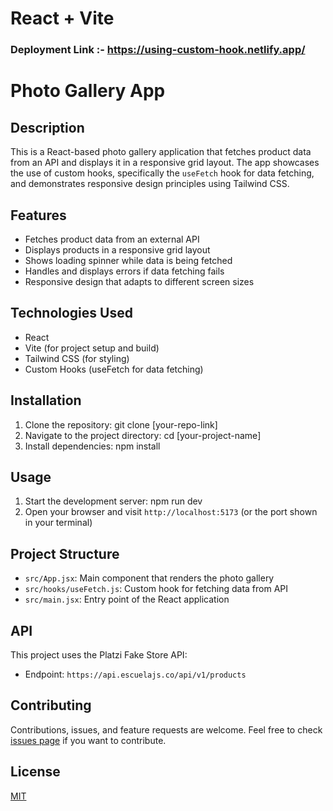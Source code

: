 # React + Vite

### Deployment Link :- https://using-custom-hook.netlify.app/

# Photo Gallery App

## Description
This is a React-based photo gallery application that fetches product data from an API and displays it in a responsive grid layout. The app showcases the use of custom hooks, specifically the `useFetch` hook for data fetching, and demonstrates responsive design principles using Tailwind CSS.

## Features
- Fetches product data from an external API
- Displays products in a responsive grid layout
- Shows loading spinner while data is being fetched
- Handles and displays errors if data fetching fails
- Responsive design that adapts to different screen sizes

## Technologies Used
- React
- Vite (for project setup and build)
- Tailwind CSS (for styling)
- Custom Hooks (useFetch for data fetching)

## Installation
1. Clone the repository:
   git clone [your-repo-link]
2. Navigate to the project directory:
   cd [your-project-name]
3. Install dependencies:
   npm install

## Usage
1. Start the development server:
   npm run dev
2. Open your browser and visit `http://localhost:5173` (or the port shown in your terminal)

## Project Structure
- `src/App.jsx`: Main component that renders the photo gallery
- `src/hooks/useFetch.js`: Custom hook for fetching data from API
- `src/main.jsx`: Entry point of the React application

## API
This project uses the Platzi Fake Store API:
- Endpoint: `https://api.escuelajs.co/api/v1/products`

## Contributing
Contributions, issues, and feature requests are welcome. Feel free to check [issues page](https://github.com/AmareshSahoo950/MERN-STACK/tree/master/Lectures/Task22/useCallback%20Hook) if you want to contribute.

## License
[MIT](https://choosealicense.com/licenses/mit/)
